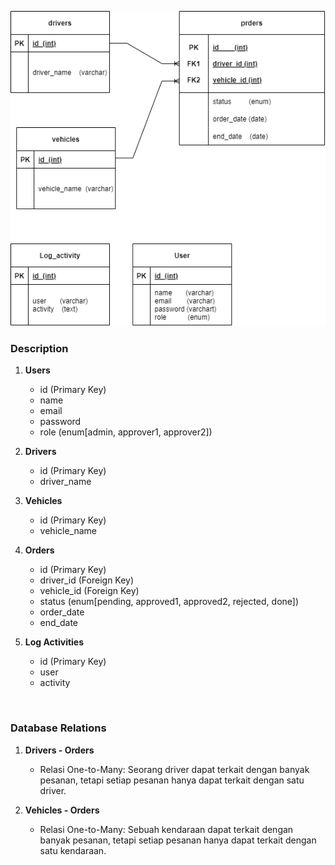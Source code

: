 <p align="center">
        <img  src="pdm.png" alt="pdm">
</p>

### Description


1. **Users**
   - id (Primary Key)
   - name
   - email
   - password
   - role (enum[admin, approver1, approver2])

2. **Drivers**
   - id (Primary Key)
   - driver_name

3. **Vehicles**
   - id (Primary Key)
   - vehicle_name
   
4. **Orders**
   - id (Primary Key)
   - driver_id (Foreign Key)
   - vehicle_id (Foreign Key)
   - status (enum[pending, approved1, approved2, rejected, done])
   - order_date
   - end_date

5. **Log Activities**
   - id (Primary Key)
   - user
   - activity

<br>


### Database Relations


1. **Drivers - Orders**
   - Relasi One-to-Many: Seorang driver dapat terkait dengan banyak pesanan, tetapi setiap pesanan hanya dapat terkait dengan satu driver.

2. **Vehicles - Orders**
   - Relasi One-to-Many: Sebuah kendaraan dapat terkait dengan banyak pesanan, tetapi setiap pesanan hanya dapat terkait dengan satu kendaraan.
